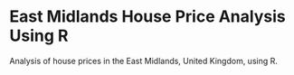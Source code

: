 # East Midlands House Price Analysis Using R
Analysis of house prices in the East Midlands, United Kingdom, using R.
